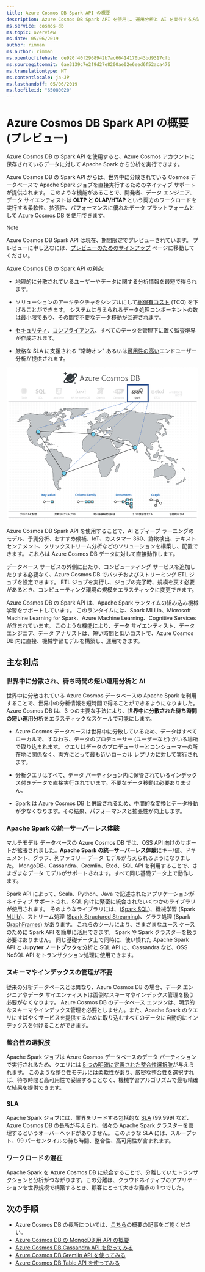 ```yaml
---
title: Azure Cosmos DB Spark API の概要
description: Azure Cosmos DB Spark API を使用し、運用分析と AI を実行する方法を学習する
ms.service: cosmos-db
ms.topic: overview
ms.date: 05/06/2019
author: rimman
ms.author: rimman
ms.openlocfilehash: de920f40f2968942b7ac66414170b43bd9317cfb
ms.sourcegitcommit: 0ae3139c7e2f9d27e8200ae02e6eed6f52aca476
ms.translationtype: HT
ms.contentlocale: ja-JP
ms.lasthandoff: 05/06/2019
ms.locfileid: "65080020"
---
```

# <a name="introduction-to-the-azure-cosmos-db-spark-api-preview"></a>Azure Cosmos DB Spark API の概要 (プレビュー) 

Azure Cosmos DB の Spark API を使用すると、Azure Cosmos アカウントに保存されているデータに対して Apache Spark から分析を実行できます。

Azure Cosmos DB の Spark API からは、世界中に分散されている Cosmos データベースで Apache Spark ジョブを直接実行するためのネイティブ サポートが提供されます。 このような機能があることで、開発者、データ エンジニア、データ サイエンティストは **OLTP と OLAP/HTAP** という両方のワークロードを実行する柔軟性、拡張性、パフォーマンスに優れたデータ プラットフォームとして Azure Cosmos DB を使用できます。 

> [!NOTE]
> Azure Cosmos DB Spark API は現在、期間限定でプレビューされています。 プレビューに申し込むには、[プレビューのためのサインアップ](https://aka.ms/cosmos-spark-preview) ページに移動してください。 

Azure Cosmos DB の Spark API の利点:

* 地理的に分散されているユーザーやデータに関する分析情報を最短で得られます。

* ソリューションのアーキテクチャをシンプルにして[総保有コスト](total-cost-ownership.md) (TCO) を下げることができます。 システムに与えられるデータ処理コンポーネントの数は最小限であり、その間で不要なデータ移動が回避されます。

* [セキュリティ](secure-access-to-data.md)、[コンプライアンス](compliance.md)、すべてのデータを管理下に置く監査境界が作成されます。

* 厳格な SLA に支援される "常時オン" あるいは[可用性の高い](high-availability.md)エンドユーザー分析が提供されます。

![Azure Cosmos DB Spark API の視覚化](./media/spark-api-introduction/spark-api-visualization.png)
 
Azure Cosmos DB Spark API を使用することで、AI とディープ ラーニングのモデル、予測分析、おすすめ候補、IoT、カスタマー 360、詐欺検出、テキスト センチメント、クリックストリーム分析などのソリューションを構築し、配置できます。 これらは Azure Cosmos DB データに対して直接動作します。

データベース サービスの外側に出たり、コンピューティング サービスを追加したりする必要なく、Azure Cosmos DB でバッチおよびストリーミング ETL ジョブを設定できます。 ETL ジョブを実行し、ジョブの完了時、規模を戻す必要があるとき、コンピューティング環境の規模をエラスティックに変更できます。

Azure Cosmos DB の Spark API は、Apache Spark ランタイムの組み込み機械学習をサポートしています。 このランタイムには、Spark MLLib、Microsoft Machine Learning for Spark、Azure Machine Learning、Cognitive Services が含まれています。 このような機能により、データ サイエンティスト、データ エンジニア、データ アナリストは、短い時間と低いコストで、Azure Cosmos DB 内に直接、機械学習モデルを構築し、運用できます。


## <a name="key-benefits"></a>主な利点

### <a name="globally-distributed-low-latency-operational-analytics-and-ai"></a>世界中に分散され、待ち時間の短い運用分析と AI

世界中に分散されている Azure Cosmos データベースの Apache Spark を利用することで、世界中の分析情報を短時間で得ることができるようになりました。 Azure Cosmos DB は、3 つの主要な手法により、**世界中に分散された待ち時間の短い運用分析**をエラスティックなスケールで可能にします。

* Azure Cosmos データベースは世界中に分散しているため、データはすべてローカルで、すなわち、データのプロデューサー (ユーザーなど) がいる場所で取り込まれます。 クエリはデータのプロデューサーとコンシューマーの所在地に関係なく、両方にとって最も近いローカル レプリカに対して実行されます。 

* 分析クエリはすべて、データ パーティション内に保管されているインデックス付きデータで直接実行されています。不要なデータ移動は必要ありません。 

* Spark は Azure Cosmos DB と併設されるため、中間的な変換とデータ移動が少なくなります。その結果、パフォーマンスと拡張性が向上します。

### <a name="unified-serverless-experience-for-apache-spark"></a>Apache Spark の統一サーバーレス体験

マルチモデル データベースの Azure Cosmos DB では、OSS API 向けのサポートが拡張されました。**Apache Spark の統一サーバーレス体験**にキー/値、ドキュメント、グラフ、列ファミリー データ モデルが与えられるようになりました。 MongoDB、Cassandra、Gremlin、Etcd、SQL API を利用することで、さまざまなデータ モデルがサポートされます。すべて同じ基礎データ上で動作します。 

Spark API によって、Scala、Python、Java で記述されたアプリケーションがネイティブ サポートされ、SQL 向けに緊密に統合されたいくつかのライブラリが使用されます。 そのようなライブラリには、([Spark SQL](https://spark.apache.org/sql/))、機械学習 (Spark [MLlib](https://spark.apache.org/mllib/))、ストリーム処理 ([Spark Structured Streaming](https://spark.apache.org/streaming/))、グラフ処理 (Spark [GraphFrames]( https://docs.databricks.com/spark/latest/graph-analysis/graphframes/user-guide-python.html)) があります。 これらのツールにより、さまざまなユース ケースのために Spark API を簡単に活用できます。 Spark や Spark クラスターを扱う必要はありません。 同じ基礎データ上で同時に、使い慣れた Apache Spark API と **Jupyter ノートブック**を分析と SQL API に、Cassandra など、OSS NoSQL API をトランザクション処理に使用できます。

### <a name="no-schema-or-index-management"></a>スキーマやインデックスの管理が不要

従来の分析データベースとは異なり、Azure Cosmos DB の場合、データ エンジニアやデータ サイエンティストは面倒なスキーマやインデックス管理を扱う必要がなくなります。 Azure Cosmos DB のデータベース エンジンは、明示的なスキーマやインデックス管理を必要としません。また、Apache Spark のクエリにすばやくサービスを提供するために取り込むすべてのデータに自動的にインデックスを付けることができます。 

### <a name="consistency-choices"></a>整合性の選択肢

Apache Spark ジョブは Azure Cosmos データベースのデータ パーティションで実行されるため、クエリには [5 つの明確に定義された整合性選択肢](consistency-levels.md)が与えられます。 このような整合性モデルには柔軟性があり、厳密な整合性を選択すれば、待ち時間と高可用性で妥協することなく、機械学習アルゴリズムで最も精確な結果を提供できます。 

### <a name="slas"></a>SLA

Apache Spark ジョブには、業界をリードする包括的な [SLA](https://azure.microsoft.com/support/legal/sla/documentdb/v1_1/) (99.999) など、Azure Cosmos DB の長所が与えられ、個々の Apache Spark クラスターを管理するというオーバーヘッドがありません。 このような SLA には、スループット、99 パーセンタイルの待ち時間、整合性、高可用性が含まれます。 

### <a name="mixed-workloads"></a>ワークロードの混在

Apache Spark を Azure Cosmos DB に統合することで、分離していたトランザクションと分析がつながります。この分離は、クラウドネイティブのアプリケーションを世界規模で構築するとき、顧客にとって大きな難点の 1 つでした。 

## <a name="next-steps"></a>次の手順

* Azure Cosmos DB の長所については、[こちら](introduction.md)の概要の記事をご覧ください。
* [Azure Cosmos DB の MongoDB 用 API の概要](mongodb-introduction.md)
* [Azure Cosmos DB Cassandra API を使ってみる](cassandra-introduction.md)
* [Azure Cosmos DB Gremlin API を使ってみる](graph-introduction.md)
* [Azure Cosmos DB Table API を使ってみる](table-introduction.md)





